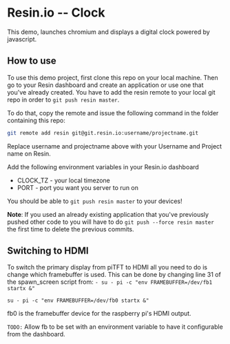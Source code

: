# Resin.io -- Clock

This demo, launches chromium and displays a digital clock powered by javascript. 

## How to use

To use this demo project, first clone this repo on your local machine. Then go to your
Resin dashboard and create an application or use one that you've already created. You
have to add the resin remote to your local git repo in order to `git push resin master`.

To do that, copy the remote and issue the following command in the folder containing this
repo:

```bash
git remote add resin git@git.resin.io:username/projectname.git
```
Replace username and projectname above with your Username and Project name on Resin.

Add the following environment variables in your Resin.io dashboard

* CLOCK_TZ - your local timezone
* PORT - port you want you server to run on

You should be able to `git push resin master` to your devices!

**Note**: If you used an already existing application that you've previously pushed other code
to you will have to do `git push --force resin master` the first time to delete the previous
commits.

## Switching to HDMI
To switch the primary display from piTFT to HDMI all you need to do is change which framebuffer is used. This can be done by changing line 31 of the spawn_screen script from:
`- su - pi -c "env FRAMEBUFFER=/dev/fb1 startx &" `

`su - pi -c "env FRAMEBUFFER=/dev/fb0 startx &"`

fb0 is the framebuffer device for the raspberry pi's HDMI output. 

`TODO:` Allow fb to be set with an environment variable to have it configurable from the dashboard.
